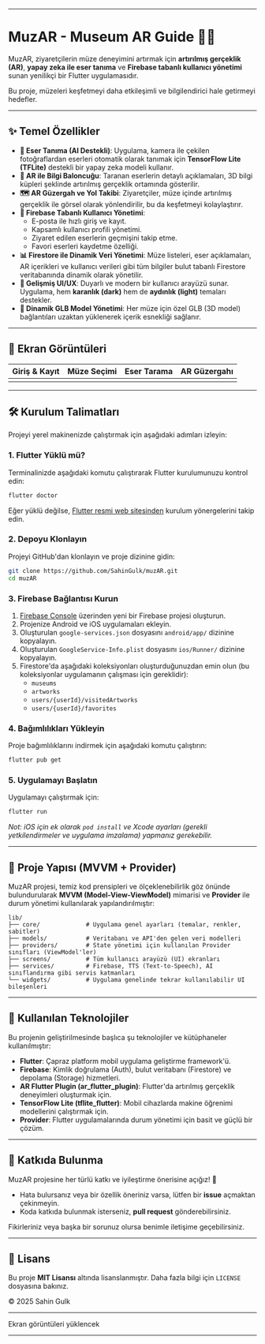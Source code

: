 

-----

# MuzAR - Museum AR Guide 🎨📱

MuzAR, ziyaretçilerin müze deneyimini artırmak için **artırılmış gerçeklik (AR)**, **yapay zeka ile eser tanıma** ve **Firebase tabanlı kullanıcı yönetimi** sunan yenilikçi bir Flutter uygulamasıdır.

Bu proje, müzeleri keşfetmeyi daha etkileşimli ve bilgilendirici hale getirmeyi hedefler.

-----

## ✨ Temel Özellikler

  * **📸 Eser Tanıma (AI Destekli)**: Uygulama, kamera ile çekilen fotoğraflardan eserleri otomatik olarak tanımak için **TensorFlow Lite (TFLite)** destekli bir yapay zeka modeli kullanır.
  * **🧠 AR ile Bilgi Baloncuğu**: Taranan eserlerin detaylı açıklamaları, 3D bilgi küpleri şeklinde artırılmış gerçeklik ortamında gösterilir.
  * **🗺️ AR Güzergah ve Yol Takibi**: Ziyaretçiler, müze içinde artırılmış gerçeklik ile görsel olarak yönlendirilir, bu da keşfetmeyi kolaylaştırır.
  * **💾 Firebase Tabanlı Kullanıcı Yönetimi**:
      * E-posta ile hızlı giriş ve kayıt.
      * Kapsamlı kullanıcı profili yönetimi.
      * Ziyaret edilen eserlerin geçmişini takip etme.
      * Favori eserleri kaydetme özelliği.
  * **📊 Firestore ile Dinamik Veri Yönetimi**: Müze listeleri, eser açıklamaları, AR içerikleri ve kullanıcı verileri gibi tüm bilgiler bulut tabanlı Firestore veritabanında dinamik olarak yönetilir.
  * **🎨 Gelişmiş UI/UX**: Duyarlı ve modern bir kullanıcı arayüzü sunar. Uygulama, hem **karanlık (dark)** hem de **aydınlık (light)** temaları destekler.
  * **📂 Dinamik GLB Model Yönetimi**: Her müze için özel GLB (3D model) bağlantıları uzaktan yüklenerek içerik esnekliği sağlanır.

-----

## 📸 Ekran Görüntüleri

| Giriş & Kayıt | Müze Seçimi | Eser Tarama | AR Güzergahı |
| :------------ | :---------- | :---------- | :------------ |
|  |  |  |  |

-----

## 🛠️ Kurulum Talimatları

Projeyi yerel makinenizde çalıştırmak için aşağıdaki adımları izleyin:

### 1\. Flutter Yüklü mü?

Terminalinizde aşağıdaki komutu çalıştırarak Flutter kurulumunuzu kontrol edin:

```bash
flutter doctor
```

Eğer yüklü değilse, [Flutter resmi web sitesinden](https://flutter.dev/docs/get-started/install) kurulum yönergelerini takip edin.

### 2\. Depoyu Klonlayın

Projeyi GitHub'dan klonlayın ve proje dizinine gidin:

```bash
git clone https://github.com/SahinGulk/muzAR.git
cd muzAR
```

### 3\. Firebase Bağlantısı Kurun

1.  [Firebase Console](https://console.firebase.google.com/) üzerinden yeni bir Firebase projesi oluşturun.
2.  Projenize Android ve iOS uygulamaları ekleyin.
3.  Oluşturulan `google-services.json` dosyasını `android/app/` dizinine kopyalayın.
4.  Oluşturulan `GoogleService-Info.plist` dosyasını `ios/Runner/` dizinine kopyalayın.
5.  Firestore'da aşağıdaki koleksiyonları oluşturduğunuzdan emin olun (bu koleksiyonlar uygulamanın çalışması için gereklidir):
      * `museums`
      * `artworks`
      * `users/{userId}/visitedArtworks`
      * `users/{userId}/favorites`

### 4\. Bağımlılıkları Yükleyin

Proje bağımlılıklarını indirmek için aşağıdaki komutu çalıştırın:

```bash
flutter pub get
```

### 5\. Uygulamayı Başlatın

Uygulamayı çalıştırmak için:

```bash
flutter run
```

*Not: iOS için ek olarak `pod install` ve Xcode ayarları (gerekli yetkilendirmeler ve uygulama imzalama) yapmanız gerekebilir.*

-----

## 📁 Proje Yapısı (MVVM + Provider)

MuzAR projesi, temiz kod prensipleri ve ölçeklenebilirlik göz önünde bulundurularak **MVVM (Model-View-ViewModel)** mimarisi ve **Provider** ile durum yönetimi kullanılarak yapılandırılmıştır:

```
lib/
├── core/             # Uygulama genel ayarları (temalar, renkler, sabitler)
├── models/           # Veritabanı ve API'den gelen veri modelleri
├── providers/        # State yönetimi için kullanılan Provider sınıfları (ViewModel'ler)
├── screens/          # Tüm kullanıcı arayüzü (UI) ekranları
├── services/         # Firebase, TTS (Text-to-Speech), AI sınıflandırma gibi servis katmanları
└── widgets/          # Uygulama genelinde tekrar kullanılabilir UI bileşenleri
```

-----

## 🧪 Kullanılan Teknolojiler

Bu projenin geliştirilmesinde başlıca şu teknolojiler ve kütüphaneler kullanılmıştır:

  * **Flutter**: Çapraz platform mobil uygulama geliştirme framework'ü.
  * **Firebase**: Kimlik doğrulama (Auth), bulut veritabanı (Firestore) ve depolama (Storage) hizmetleri.
  * **AR Flutter Plugin (ar\_flutter\_plugin)**: Flutter'da artırılmış gerçeklik deneyimleri oluşturmak için.
  * **TensorFlow Lite (tflite\_flutter)**: Mobil cihazlarda makine öğrenimi modellerini çalıştırmak için.
  * **Provider**: Flutter uygulamalarında durum yönetimi için basit ve güçlü bir çözüm.

-----

## 🙌 Katkıda Bulunma

MuzAR projesine her türlü katkı ve iyileştirme önerisine açığız\! 🎉

  * Hata bulursanız veya bir özellik öneriniz varsa, lütfen bir **issue** açmaktan çekinmeyin.
  * Koda katkıda bulunmak isterseniz, **pull request** gönderebilirsiniz.

Fikirleriniz veya başka bir sorunuz olursa benimle iletişime geçebilirsiniz.

-----

## 📄 Lisans

Bu proje **MIT Lisansı** altında lisanslanmıştır. Daha fazla bilgi için `LICENSE` dosyasına bakınız.

© 2025 Sahin Gulk

-----

Ekran görüntüleri yüklencek

-----
